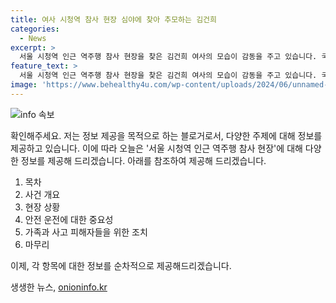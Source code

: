 ```yaml
---
title: 여사 시청역 참사 현장 심야에 찾아 추모하는 김건희
categories:
  - News
excerpt: >
  서울 시청역 인근 역주행 참사 현장을 찾은 김건희 여사의 모습이 감동을 주고 있습니다. 국화를 들고 와서 추모하는 모습은 네티즌들의 큰 호응을 얻고 있습니다. 지난 1일 제네시스 차량의 역주행 사고로 9명이 사망하고 7명이 다친 이 사건으로 충격을 받은 이들에게 큰 위로가 되고 있습니다.
feature_text: >
  서울 시청역 인근 역주행 참사 현장을 찾은 김건희 여사의 모습이 감동을 주고 있습니다. 국화를 들고 와서 추모하는 모습은 네티즌들의 큰 호응을 얻고 있습니다. 지난 1일 제네시스 차량의 역주행 사고로 9명이 사망하고 7명이 다친 이 사건으로 충격을 받은 이들에게 큰 위로가 되고 있습니다.
image: 'https://www.behealthy4u.com/wp-content/uploads/2024/06/unnamed-file.png'
---
```


<p><img src="https://www.behealthy4u.com/wp-content/uploads/2024/06/unnamed-file.png" alt="info 속보" /></p>

<p>확인해주세요. 저는 정보 제공을 목적으로 하는 블로거로서, 다양한 주제에 대해 정보를 제공하고 있습니다. 이에 따라 오늘은 '서울 시청역 인근 역주행 참사 현장'에 대해 다양한 정보를 제공해 드리겠습니다. 아래를 참조하여 제공해 드리겠습니다.</p>

<ol>
<li>목차</li>
<li>사건 개요</li>
<li>현장 상황</li>
<li>안전 운전에 대한 중요성</li>
<li>가족과 사고 피해자들을 위한 조치</li>
<li>마무리</li>
</ol>

<p>이제, 각 항목에 대한 정보를 순차적으로 제공해드리겠습니다.</p>
생생한 뉴스, <a href="https://onioninfo.kr" rel="dofollow">onioninfo.kr</a>


